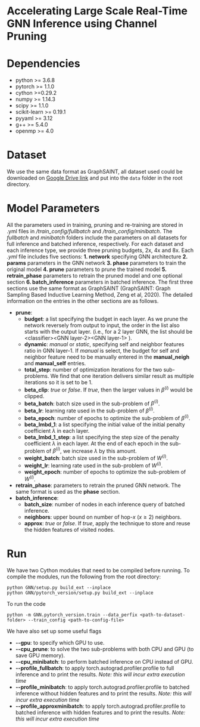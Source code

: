 # Accelerating Large Scale Real-Time GNN Inference using Channel Pruning

# Dependencies

* python >= 3.6.8
* pytorch >= 1.1.0
* cython >=0.29.2
* numpy >= 1.14.3
* scipy >= 1.1.0
* scikit-learn >= 0.19.1
* pyyaml >= 3.12
* g++ >= 5.4.0
* openmp >= 4.0

# Dataset

We use the same data format as GraphSAINT, all dataset used could be downloaded on [Google Drive link](https://drive.google.com/open?id=1zycmmDES39zVlbVCYs88JTJ1Wm5FbfLz) and put into the ``data`` folder in the root directory.

# Model Parameters

All the parameters used in training, pruning and re-training are stored in .yml files in */train_config/fullbatch* and */train_config/minibatch*. The *fullbatch* and *minibatch* folders include the parameters on all datasets for full inference and batched inference, respectively. For each dataset and each inference type, we provide three pruning budgets, 2x, 4x and 8x. Each *.yml* file includes five sections: **1. network** specifying GNN architecture **2. params** parameters in the GNN network **3. phase** parameters to train the original model **4. prune** parameters to prune the trained model **5. retrain_phase** parameters to retrain the pruned model and one optional section **6. batch_inference** parameters in batched inference. The first three sections use the same format as GraphSAINT (GraphSAINT: Graph Sampling Based Inductive Learning Method, Zeng et al, 2020). The detailed information on the entries in the other sections are as follows.

- **prune**:
  - **budget**: a list specifying the budget in each layer. As we prune the network reversely from output to input, the order in the list also starts with the output layer. (i.e., for a 2 layer GNN, the list should be \<classifier\>\<GNN layer-2\>\<GNN layer-1\> ).
  - **dynamic**: *manual* or *static*, specifying self and neighbor features ratio in GNN layer-1. If *manual* is select, the budget for self and neighbor feature need to be manually entered in the **manual_neigh** and **manual_self** entries.
  - **total_step**: number of optimization iterations for the two sub-problems. We find that one iteration delivers similar result as multiple iterations so it is set to be 1.
  - **beta_clip**: *true* or *false*. If *true*, then the larger values in $\beta^{(i)}$ would be clipped.
  - **beta_batch**: batch size used in the sub-problem of $\beta^{(i)}$.
  - **beta_lr**: learning rate used in the sub-problem of $\beta^{(i)}$.
  - **beta_epoch**: number of epochs to optimize the sub-problem of $\beta^{(i)}$.
  - **beta_lmbd_1**: a list specifying the initial value of the initial penalty coefficient $\lambda$ in each layer.
  - **beta_lmbd_1_step**: a list specifying the step size of the penalty coefficient $\lambda$ in each layer. At the end of each epoch in the sub-problem of $\beta^{(i)}$, we increase $\lambda$ by this amount.
  - **weight_batch**: batch size used in the sub-problem of $W^{(i)}$.
  - **weight_lr**: learning rate used in the sub-problem of $W^{(i)}$.
  - **weight_epoch**: number of epochs to optimize the sub-problem of $W^{(i)}$.
- **retrain_phase**: parameters to retrain the pruned GNN network. The same format is used as the **phase** section.
- **batch_inference**:
  - **batch_size**: number of nodes in each inference query of batched inference.
  - **neighbors**: upper bound on number of hop-$x$ $(x\geq2)$ neighbors.
  - **approx**: *true* or *false*. If *true*, apply the technique to store and reuse the hidden features of visited nodes.

# Run

We have two Cython modules that need to be compiled before running. To compile the modules, run the following from the root directory:

```
python GNN/setup.py build_ext --inplace
python GNN/pytorch_version/setup.py build_ext --inplace
```

To run the code

```
python -m GNN.pytorch_version.train --data_perfix <path-to-dataset-folder> --train_config <path-to-config-file>
```

We have also set up some useful flags

- **--gpu**: to specify which GPU to use.
- **--cpu_prune**: to solve the two sub-problems with both CPU and GPU (to save GPU memory).
- **--cpu_minibatch**: to perform batched inference on CPU instead of GPU.
- **--profile_fullbatch**: to apply torch.autograd.profiler.profile to full inference and to print the results. *Note: this will incur extra execution time*
- **--profile_minibatch**: to apply torch.autograd.profiler.profile to batched inference without hidden features and to print the results. *Note: this will incur extra execution time*
- **--profile_approxminibatch**: to apply torch.autograd.profiler.profile to batched inference with hidden features and to print the results. *Note: this will incur extra execution time*